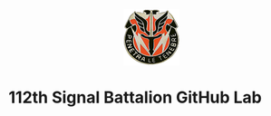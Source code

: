 <img
  src="./Images/112th_crest.jpg"
  width="100"
  height="100"
  style="display: block; margin-left: auto; margin-right: auto;">

# 112th Signal Battalion GitHub Lab